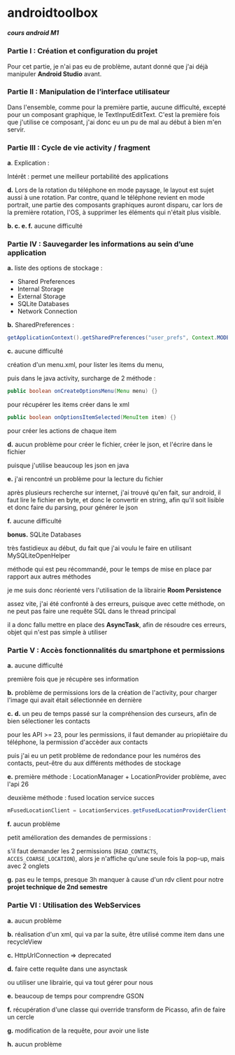 # androidtoolbox

##### _cours android M1_ 


### __Partie I : Création et configuration du projet__
Pour cet partie, je n'ai pas eu de problème, autant donné que j'ai déjà manipuler **Android Studio** avant.
 
 
### __Partie II : Manipulation de l’interface utilisateur__
Dans l'ensemble, comme pour la première partie, aucune difficulté, excepté pour un composant graphique, le TextInputEditText.
C'est la première fois que j'utilise ce composant, j'ai donc eu un pu de mal au début à bien m'en servir.


### __Partie III : Cycle de vie activity / fragment__
**a**. Explication : 

   Intérêt : permet une meilleur portabilité des applications 
   
**d.** Lors de la rotation du téléphone en mode paysage, le layout est sujet aussi à une rotation. Par contre, quand le téléphone revient en mode portrait, une partie des composants graphiques auront disparu, car lors de la première rotation, l'OS, à supprimer les éléments qui n'était plus visible.

**b. c. e. f.** aucune difficulté

### __Partie IV : Sauvegarder les informations au sein d’une application__
  
**a.** liste des options de stockage :
* Shared Preferences
* Internal Storage
* External Storage
* SQLite Databases
* Network Connection

**b.** SharedPreferences :
```java
getApplicationContext().getSharedPreferences("user_prefs", Context.MODE_PRIVATE);
```

**c.** aucune difficulté

création d'un menu.xml, pour lister les items du menu,

puis dans le java activity, surcharge de 2 méthode :
```java
public boolean onCreateOptionsMenu(Menu menu) {}
```
pour récupérer les items créer dans le xml

```java
public boolean onOptionsItemSelected(MenuItem item) {}
```
pour créer les actions de chaque item

**d.** aucun problème pour créer le fichier, créer le json, et l'écrire dans le fichier

puisque j'utilise beaucoup les json en java

**e.** j'ai rencontré un problème pour la lecture du fichier

après plusieurs recherche sur internet, j'ai trouvé qu'en fait, sur android, il faut lire le fichier en byte, et donc le convertir en string, afin qu'il soit lisible et donc faire du parsing, pour générer le json

**f.** aucune difficulté

**bonus.** SQLite Databases

très fastidieux au début, du fait que j'ai voulu le faire en utilisant MySQLiteOpenHelper

méthode qui est peu récommandé, pour le temps de mise en place par rapport aux autres méthodes

je me suis donc réorienté vers l'utilisation de la librairie **Room Persistence**

assez vite, j'ai été confronté à des erreurs, puisque avec cette méthode, on ne peut pas faire une requête SQL dans le thread principal

il a donc fallu mettre en place des **AsyncTask**, afin de résoudre ces erreurs, objet qui n'est pas simple à utiliser

### __Partie V : Accès fonctionnalités du smartphone et permissions__
  
**a.** aucune difficulté

première fois que je récupère ses information

**b.** problème de permissions lors de la création de l'activity, pour charger l'image qui avait était sélectionnée en dernière

**c.**
**d.** un peu de temps passé sur la compréhension des curseurs, afin de bien sélectioner les contacts

pour les API >= 23, pour les permissions, il faut demander au priopiétaire du téléphone, la permission d'accèder aux contacts

puis j'ai eu un petit problème de redondance pour les numéros des contacts, peut-être du aux différents méthodes de stockage 

**e.** première méthode : LocationManager + LocationProvider
    problème, avec l'api 26
    
    
   deuxième méthode : fused location service
    succes
    
   ```java
   mFusedLocationClient = LocationServices.getFusedLocationProviderClient(this);
   ```
   
**f.** aucun problème

petit amélioration des demandes de permissions :

s'il faut demander les 2 permissions (`READ_CONTACTS`, `ACCES_COARSE_LOCATION`), alors je n'affiche qu'une seule fois la pop-up, 
mais avec 2 onglets
   
**g.** pas eu le temps, presque 3h manquer à cause d'un rdv client pour notre **projet technique de 2nd semestre**

### __Partie VI : Utilisation des WebServices__

**a.** aucun problème

**b.** réalisation d'un xml, qui va par la suite, être utilisé comme item dans une recycleView

**c.** HttpUrlConnection => deprecated

**d.** faire cette requête dans une asynctask

ou utiliser une librairie, qui va tout gérer pour nous

**e.** beaucoup de temps pour comprendre GSON

**f.** récupération d'une classe qui override transform de Picasso, afin de faire un cercle

**g.** modification de la requête, pour avoir une liste

**h.** aucun problème
